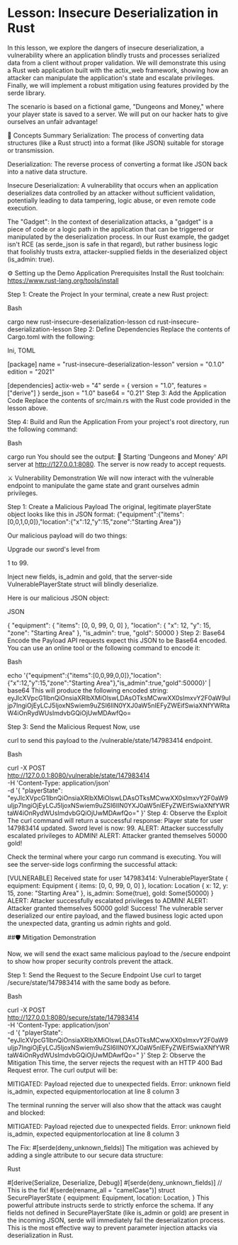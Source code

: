 # Lesson: Insecure Deserialization in Rust

In this lesson, we explore the dangers of insecure deserialization, a vulnerability where an application blindly trusts and processes serialized data from a client without proper validation. We will demonstrate this using a Rust web application built with the actix_web framework, showing how an attacker can manipulate the application's state and escalate privileges. Finally, we will implement a robust mitigation using features provided by the serde library.

The scenario is based on a fictional game, "Dungeons and Money," where your player state is saved to a server. We will put on our hacker hats to give ourselves an unfair advantage!

📜 Concepts Summary
Serialization: The process of converting data structures (like a Rust struct) into a format (like JSON) suitable for storage or transmission.


Deserialization: The reverse process of converting a format like JSON back into a native data structure. 


Insecure Deserialization: A vulnerability that occurs when an application deserializes data controlled by an attacker without sufficient validation, potentially leading to data tampering, logic abuse, or even remote code execution. 

The "Gadget": In the context of deserialization attacks, a "gadget" is a piece of code or a logic path in the application that can be triggered or manipulated by the deserialization process. In our Rust example, the gadget isn't RCE (as serde_json is safe in that regard), but rather business logic that foolishly trusts extra, attacker-supplied fields in the deserialized object (is_admin: true).

⚙️ Setting up the Demo Application
Prerequisites
Install the Rust toolchain: https://www.rust-lang.org/tools/install

Step 1: Create the Project
In your terminal, create a new Rust project:

Bash

cargo new rust-insecure-deserialization-lesson
cd rust-insecure-deserialization-lesson
Step 2: Define Dependencies
Replace the contents of Cargo.toml with the following:

Ini, TOML

[package]
name = "rust-insecure-deserialization-lesson"
version = "0.1.0"
edition = "2021"

[dependencies]
actix-web = "4"
serde = { version = "1.0", features = ["derive"] }
serde_json = "1.0"
base64 = "0.21"
Step 3: Add the Application Code
Replace the contents of src/main.rs with the Rust code provided in the lesson above.

Step 4: Build and Run the Application
From your project's root directory, run the following command:

Bash

cargo run
You should see the output: 🚀 Starting 'Dungeons and Money' API server at http://127.0.0.1:8080. The server is now ready to accept requests.

⚔️ Vulnerability Demonstration
We will now interact with the vulnerable endpoint to manipulate the game state and grant ourselves admin privileges.

Step 1: Create a Malicious Payload
The original, legitimate playerState object looks like this in JSON format:
{"equipment":{"items":[0,0,1,0,0]},"location":{"x":12,"y":15,"zone":"Starting Area"}}

Our malicious payload will do two things:

Upgrade our sword's level from 

1 to 99. 

Inject new fields, is_admin and gold, that the server-side VulnerablePlayerState struct will blindly deserialize.

Here is our malicious JSON object:

JSON

{
  "equipment": {
    "items": [0, 0, 99, 0, 0]
  },
  "location": {
    "x": 12,
    "y": 15,
    "zone": "Starting Area"
  },
  "is_admin": true,
  "gold": 50000
}
Step 2: Base64 Encode the Payload
API requests expect this JSON to be Base64 encoded.  You can use an online tool or the following command to encode it:


Bash

echo '{"equipment":{"items":[0,0,99,0,0]},"location":{"x":12,"y":15,"zone":"Starting Area"},"is_admin":true,"gold":50000}' | base64
This will produce the following encoded string:
eyJlcXVpcG1lbnQiOnsiaXRlbXMiOlswLDAsOTksMCwwXX0sImxvY2F0aW9uIjp7IngiOjEyLCJ5IjoxNSwiem9uZSI6IlN0YXJ0aW5nIEFyZWEifSwiaXNfYWRtaW4iOnRydWUsImdvbGQiOjUwMDAwfQo=

Step 3: Send the Malicious Request
Now, use 

curl to send this payload to the /vulnerable/state/147983414 endpoint. 

Bash

curl -X POST \
  http://127.0.0.1:8080/vulnerable/state/147983414 \
  -H 'Content-Type: application/json' \
  -d '{
    "playerState": "eyJlcXVpcG1lbnQiOnsiaXRlbXMiOlswLDAsOTksMCwwXX0sImxvY2F0aW9uIjp7IngiOjEyLCJ5IjoxNSwiem9uZSI6IlN0YXJ0aW5nIEFyZWEifSwiaXNfYWRtaW4iOnRydWUsImdvbGQiOjUwMDAwfQo="
  }'
Step 4: Observe the Exploit
The curl command will return a successful response:
Player state for user 147983414 updated. Sword level is now: 99. ALERT: Attacker successfully escalated privileges to ADMIN! ALERT: Attacker granted themselves 50000 gold!

Check the terminal where your cargo run command is executing. You will see the server-side logs confirming the successful attack:

[VULNERABLE] Received state for user 147983414: VulnerablePlayerState { equipment: Equipment { items: [0, 0, 99, 0, 0] }, location: Location { x: 12, y: 15, zone: "Starting Area" }, is_admin: Some(true), gold: Some(50000) }
ALERT: Attacker successfully escalated privileges to ADMIN!
ALERT: Attacker granted themselves 50000 gold!
Success! The vulnerable server deserialized our entire payload, and the flawed business logic acted upon the unexpected data, granting us admin rights and gold.

##🛡️ Mitigation Demonstration

Now, we will send the exact same malicious payload to the /secure endpoint to show how proper security controls prevent the attack.

Step 1: Send the Request to the Secure Endpoint
Use curl to target /secure/state/147983414 with the same body as before.

Bash

curl -X POST \
  http://127.0.0.1:8080/secure/state/147983414 \
  -H 'Content-Type: application/json' \
  -d '{
    "playerState": "eyJlcXVpcG1lbnQiOnsiaXRlbXMiOlswLDAsOTksMCwwXX0sImxvY2F0aW9uIjp7IngiOjEyLCJ5IjoxNSwiem9uZSI6IlN0YXJ0aW5nIEFyZWEifSwiaXNfYWRtaW4iOnRydWUsImdvbGQiOjUwMDAwfQo="
  }'
Step 2: Observe the Mitigation
This time, the server rejects the request with an HTTP 400 Bad Request error. The curl output will be:

MITIGATED: Payload rejected due to unexpected fields. Error: unknown field is_admin, expected equipmentorlocation at line 8 column 3

The terminal running the server will also show that the attack was caught and blocked:

MITIGATED: Payload rejected due to unexpected fields. Error: unknown field is_admin, expected equipmentorlocation at line 8 column 3

The Fix: #[serde(deny_unknown_fields)]
The mitigation was achieved by adding a single attribute to our secure data structure:

Rust

#[derive(Serialize, Deserialize, Debug)]
#[serde(deny_unknown_fields)] // This is the fix!
#[serde(rename_all = "camelCase")]
struct SecurePlayerState {
    equipment: Equipment,
    location: Location,
}
This powerful attribute instructs serde to strictly enforce the schema. If any fields not defined in SecurePlayerState (like is_admin or gold) are present in the incoming JSON, serde will immediately fail the deserialization process. This is the most effective way to prevent parameter injection attacks via deserialization in Rust.